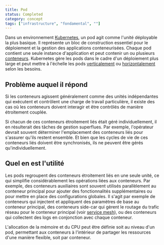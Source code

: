 ```yaml
---
title: Pod
status: Completed
category: concept
tags: ["infrastructure", "fondamental", ""]
---
```


Dans un environnement [Kubernetes](/fr/kubernetes/), un pod agit comme l'unité déployable la plus basique.
Il représente un bloc de construction essentiel pour le déploiement et la gestion des applications conteneurisées.
Chaque pod contient une seule instance d'application et peut contenir un ou plusieurs [conteneurs](/fr/container/).
Kubernetes gère les pods dans le cadre d'un déploiement plus large et peut mettre à l'échelle les pods [verticalement](/fr/vertical-scaling/) ou [horizontalement](/fr/horizontal-scaling/) selon les besoins.

## Problème auquel il répond

Si les conteneurs agissent généralement comme des unités indépendantes qui exécutent et contrôlent une charge de travail particulière, il existe des cas où les conteneurs doivent interagir et être contrôlés de manière étroitement couplée.

Si chacun de ces conteneurs étroitement liés était géré individuellement, il en résulterait des tâches de gestion superflues.
Par exemple, l'opérateur devrait souvent déterminer l'emplacement des conteneurs liés pour s'assurer qu'ils restent ensemble.
Et bien que les cycles de vie de ces conteneurs liés doivent être synchronisés, ils ne peuvent être gérés qu'individuellement.

## Quel en est l'utilité

Les pods regroupent des conteneurs étroitement liés en une seule unité, ce qui simplifie considérablement les opérations liées aux conteneurs.
Par exemple, des conteneurs auxiliaires sont souvent utilisés parallèlement au conteneur principal pour ajouter des fonctionnalités supplémentaires ou pour mettre en place des configurations globales.
Il s'agit par exemple de conteneurs qui injectent et appliquent des paramètres de base au conteneur principal,
des conteneurs side-car qui gèrent le routage du trafic réseau pour le conteneur principal (voir [service mesh](/fr/service-mesh/)),
ou des conteneurs qui collectent des logs en conjonction avec chaque conteneur.

L'allocation de la mémoire et du CPU peut être définie soit au niveau d'un pod, permettant aux conteneurs à l'intérieur de partager les ressources d'une manière flexible, soit par conteneur.
